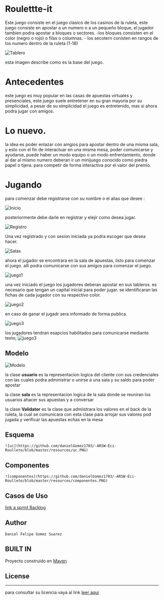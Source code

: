 # Roulettte-it

Este juego consiste en el juego clasico de los casinos de la ruleta, este juego consiste en apostar a un numero o a un pequeño bloque,  el jugador tambien podra apostar a bloques o sectores.
	-los bloques consisten  en el color (negro o rojo) o filas o columnas.
	- los secotern conisten en rangos de los numero dentro de la ruleta (1-18)


![Tablero](https://github.com/danielGomez1703/-ARSW-Eci-Roullete/blob/master/resources/tablero.JPG)


esta imagen describe como es la base del juego.



# Antecedentes

este juego es muy popular en las casas de apuestas virtuales y  presenciales, este juego suele entretener en su gran mayoria por su simplicidad, a pesar de su simplicidad el juego es entretenido, mas si ahora podra jugar con amigos.

# Lo nuevo.

la idea es poder enlazar con amgios para apostar dentro de una misma sala, y esto con el fin de interactuar en una misma mesa, poder comunicarse y ayudarse, puede haber un modo equipo o un modo enfrentamiento, donde al dar al mismo numero deberan ir un minijuego conocido como piedra papel o tijera. para competir de forma interactiva por  el valor del premio.


# Jugando

para comenzar debe registrarse con su nombre o el alias que desee :

![Inicio](https://github.com/danielGomez1703/-ARSW-Eci-Roullete/blob/master/resources/Inicio.png)

posteriormente debe darle en registrar y elejir como desea jugar.

![Registro](https://github.com/danielGomez1703/-ARSW-Eci-Roullete/blob/master/resources/registro.PNG)

Una vez registrado y con sesion iniciada ya podra escoger que desea hacer.

![Salas](https://github.com/danielGomez1703/-ARSW-Eci-Roullete/blob/master/resources/elecSalas.png)

ahora el jugador se encontrara en la sala de apuestas, listo para comenzar el juego. alli podra comunicarse con sus amigos para comenzar el juego.

![juego1](https://github.com/danielGomez1703/-ARSW-Eci-Roullete/blob/master/resources/esquema.PNG)


una vez iniciado el juego los jugadores deberan apostar en sus tableros. es necesario que tengan un capital inicial para poder jugar. se identificaran las fichas de cada jugador con su respectivo color.

![juego2](https://github.com/danielGomez1703/-ARSW-Eci-Roullete/blob/master/resources/apuesta.PNG)

en caso de ganar el jugadr sera informado de forma publica.

![juego3](https://github.com/danielGomez1703/-ARSW-Eci-Roullete/blob/master/resources/finJuego.PNG)

los jugadores tendran esapcios habilitados para comunicarse mediante texto;
![juego3](https://github.com/danielGomez1703/-ARSW-Eci-Roullete/blob/master/resources/chat.PNG)

## Modelo

![Modelo](https://github.com/danielGomez1703/-ARSW-Eci-Roullete/blob/master/resources/Model.PNG)



la clase **usuario** es la representacion logica del cliente con sus credenciales con las cuales podra administrar o unirse a una sala y su saldo para poder apostar

la clase **sala**  es la representacion logica de la sala donde se reuniran los usuarios  ahacer sus apuestas y a conversar

la clase **Validator** es la clase que admiistrara los valores en el back de la ruleta, la cual se comunicara con esta clase para arrojar sus valores pod jugada y verificar las apuestas echas en la mesa


## Esquema

    ![uc](https://github.com/danielGomez1703/-ARSW-Eci-Roullete/blob/master/resources/uc.PNG)

## Componentes

    ![componentes](https://github.com/danielGomez1703/-ARSW-Eci-Roullete/blob/master/resources/componentes.PNG)


## Casos de Uso

[link a sprint Backlog](https://tree.taiga.io/project/danielgomez1703-roulette-arsw/backlog) 
## Author
    Daniel Felipe Gomez Suarez
    
## BUILT IN
   Proyecto construido en [Maven](https://maven.apache.org/)
## License
----
para consultar su licencia vaya al link 
[leer aqui](https://github.com/danielGomez1703/ARSW-Primer/blob/master/LICENSE.txt)

